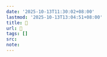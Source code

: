 ```yaml
---
date: '2025-10-13T11:30:02+08:00'
lastmod: '2025-10-13T13:04:51+08:00'
title: 󰤉
url: 󰤉
tags: []
src:
note:
---
```

